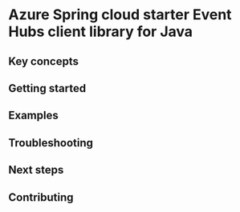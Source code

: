 # Azure Spring cloud starter Event Hubs client library for Java

## Key concepts
## Getting started
## Examples
## Troubleshooting
## Next steps
## Contributing
